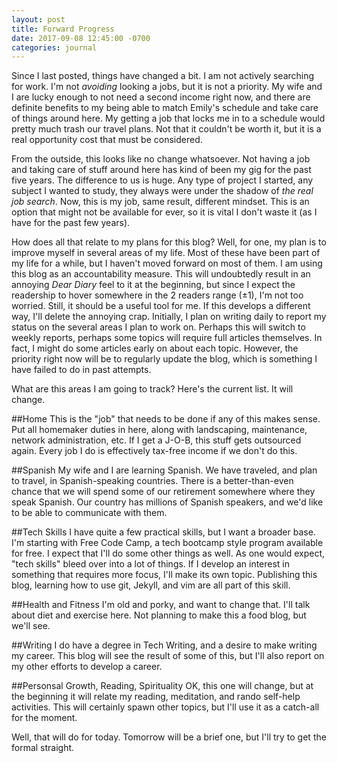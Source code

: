 ```yaml
---
layout: post
title: Forward Progress
date: 2017-09-08 12:45:00 -0700
categories: journal
---
```

Since I last posted, things have changed a bit. I am not actively searching for work. I'm not *avoiding* looking a jobs, but it is not a priority. My wife and I are lucky enough to not need a second income right now, and there are definite benefits to my being able to match Emily's schedule and take care of things around here. My getting a job that locks me in to a schedule would pretty much trash our travel plans. Not that it couldn't be worth it, but it is a real opportunity cost that must be considered. 

From the outside, this looks like no change whatsoever. Not having a job and taking care of stuff around here has kind of been my gig for the past five years. The difference to us is huge. Any type of project I started, any subject I wanted to study, they always were under the shadow of *the real job search*. Now, this is my job, same result, different mindset. This is an option that might not be available for ever, so it is vital I don't waste it (as I have for the past few years).

How does all that relate to my plans for this blog? Well, for one, my plan is to improve myself in several areas of my life. Most of these have been part of my life for a while, but I haven't moved forward on most of them. I am using this blog as an accountability measure. This will undoubtedly result in an annoying *Dear Diary* feel to it at the beginning, but since I expect the readership to hover somewhere in the 2 readers range (&plusmn;1), I'm not too worried. Still, it should be a useful tool for me. If this develops a different way, I'll delete the annoying crap. Initially, I plan on writing daily to report my status on the several areas I plan to work on. Perhaps this will switch to weekly reports, perhaps some topics will require full articles themselves. In fact, I might do some articles early on about each topic. However, the priority right now will be to regularly update the blog, which is something I have failed to do in past attempts.

What are this areas I am going to track? Here's the current list. It will change.

##Home
This is the "job" that needs to be done if any of this makes sense. Put all homemaker duties in here, along with landscaping, maintenance, network administration, etc. If I get a J-O-B, this stuff gets outsourced again. Every job I do is effectively tax-free income if we don't do this. 

##Spanish
My wife and I are learning Spanish. We have traveled, and plan to travel, in Spanish-speaking countries. There is a better-than-even chance that we will spend some of our retirement somewhere where they speak Spanish. Our country has millions of Spanish speakers, and we'd like to be able to communicate with them. 

##Tech Skills
I have quite a few practical skills, but I want a broader base. I'm starting with Free Code Camp, a tech bootcamp style program available for free. I expect that I'll do some other things as well. As one would expect, "tech skills" bleed over into a lot of things. If I develop an interest in something that requires more focus, I'll make its own topic. Publishing this blog, learning how to use git, Jekyll, and vim are all part of this skill. 

##Health and Fitness
I'm old and porky, and want to change that. I'll talk about diet and exercise here. Not planning to make this a food blog, but we'll see. 

##Writing
I do have a degree in Tech Writing, and a desire to make writing my career. This blog will see the result of some of this, but I'll also report on my other efforts to develop a career. 

##Personsal Growth, Reading, Spirituality
OK, this one will change, but at the beginning it will relate my reading, meditation, and rando self-help activities. This will certainly spawn other topics, but I'll use it as a catch-all for the moment. 

Well, that will do for today. Tomorrow will be a brief one, but I'll try to get the formal straight.  
